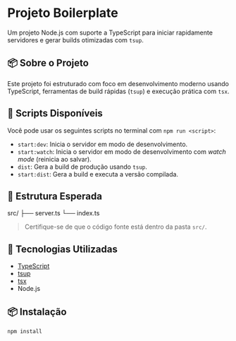 # Projeto Boilerplate

Um projeto Node.js com suporte a TypeScript para iniciar rapidamente servidores e gerar builds otimizadas com `tsup`.

## 📦 Sobre o Projeto

Este projeto foi estruturado com foco em desenvolvimento moderno usando TypeScript, ferramentas de build rápidas (`tsup`) e execução prática com `tsx`.

## 🚀 Scripts Disponíveis

Você pode usar os seguintes scripts no terminal com `npm run <script>`:

- `start:dev`: Inicia o servidor em modo de desenvolvimento.
- `start:watch`: Inicia o servidor em modo de desenvolvimento com *watch mode* (reinicia ao salvar).
- `dist`: Gera a build de produção usando `tsup`.
- `start:dist`: Gera a build e executa a versão compilada.

## 📁 Estrutura Esperada

src/
├── server.ts
└── index.ts


> Certifique-se de que o código fonte está dentro da pasta `src/`.

## 🧰 Tecnologias Utilizadas

- [TypeScript](https://www.typescriptlang.org/)
- [tsup](https://tsup.egoist.dev/)
- [tsx](https://github.com/esbuild-kit/tsx)
- Node.js

## 📦 Instalação

```bash
npm install
